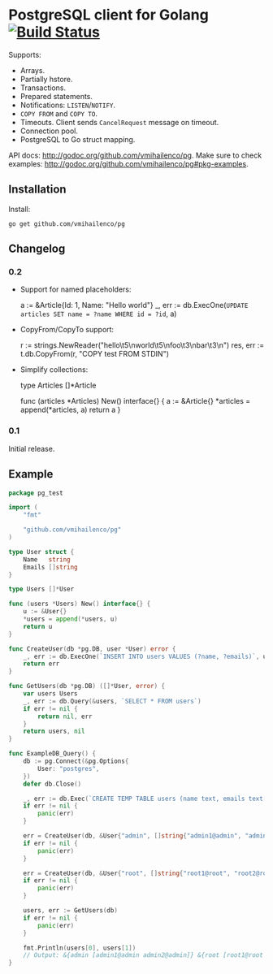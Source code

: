 PostgreSQL client for Golang [![Build Status](https://travis-ci.org/vmihailenco/pg.png?branch=master)](https://travis-ci.org/vmihailenco/pg)
============================

Supports:

- Arrays.
- Partially hstore.
- Transactions.
- Prepared statements.
- Notifications: `LISTEN`/`NOTIFY`.
- `COPY FROM` and `COPY TO`.
- Timeouts. Client sends `CancelRequest` message on timeout.
- Connection pool.
- PostgreSQL to Go struct mapping.

API docs: http://godoc.org/github.com/vmihailenco/pg. Make sure to check examples: http://godoc.org/github.com/vmihailenco/pg#pkg-examples.

Installation
------------

Install:

    go get github.com/vmihailenco/pg

Changelog
---------

### 0.2

* Support for named placeholders:

    a := &Article{Id: 1, Name: "Hello world"}
    _, err := db.ExecOne(`UPDATE articles SET name = ?name WHERE id = ?id`, a)

* CopyFrom/CopyTo support:

    r := strings.NewReader("hello\t5\nworld\t5\nfoo\t3\nbar\t3\n")
    res, err := t.db.CopyFrom(r, "COPY test FROM STDIN")

* Simplify collections:

    type Articles []*Article

    func (articles *Articles) New() interface{} {
        a := &Article{}
        *articles = append(*articles, a)
        return a
    }

### 0.1

Initial release.

Example
-------
```go
package pg_test

import (
	"fmt"

	"github.com/vmihailenco/pg"
)

type User struct {
	Name   string
	Emails []string
}

type Users []*User

func (users *Users) New() interface{} {
	u := &User{}
	*users = append(*users, u)
	return u
}

func CreateUser(db *pg.DB, user *User) error {
	_, err := db.ExecOne(`INSERT INTO users VALUES (?name, ?emails)`, user)
	return err
}

func GetUsers(db *pg.DB) ([]*User, error) {
	var users Users
	_, err := db.Query(&users, `SELECT * FROM users`)
	if err != nil {
		return nil, err
	}
	return users, nil
}

func ExampleDB_Query() {
	db := pg.Connect(&pg.Options{
		User: "postgres",
	})
	defer db.Close()

	_, err := db.Exec(`CREATE TEMP TABLE users (name text, emails text[])`)
	if err != nil {
		panic(err)
	}

	err = CreateUser(db, &User{"admin", []string{"admin1@admin", "admin2@admin"}})
	if err != nil {
		panic(err)
	}

	err = CreateUser(db, &User{"root", []string{"root1@root", "root2@root"}})
	if err != nil {
		panic(err)
	}

	users, err := GetUsers(db)
	if err != nil {
		panic(err)
	}

	fmt.Println(users[0], users[1])
	// Output: &{admin [admin1@admin admin2@admin]} &{root [root1@root root2@root]}
}
```
